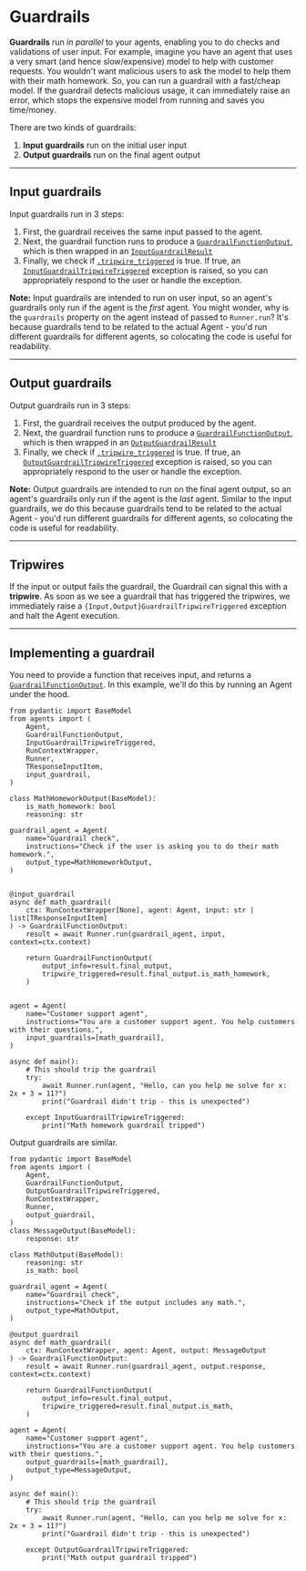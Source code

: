 # Guardrails

**Guardrails** run *in parallel* to your agents, enabling you to do checks and validations of user input. For example, imagine you have an agent that uses a very smart (and hence slow/expensive) model to help with customer requests. You wouldn't want malicious users to ask the model to help them with their math homework. So, you can run a guardrail with a fast/cheap model. If the guardrail detects malicious usage, it can immediately raise an error, which stops the expensive model from running and saves you time/money.

There are two kinds of guardrails:

1.  **Input guardrails** run on the initial user input
2.  **Output guardrails** run on the final agent output

---

## Input guardrails

Input guardrails run in 3 steps:

1.  First, the guardrail receives the same input passed to the agent.
2.  Next, the guardrail function runs to produce a [`GuardrailFunctionOutput`](../ref/guardrail/#agents.guardrail.GuardrailFunctionOutput), which is then wrapped in an [`InputGuardrailResult`](../ref/guardrail/#agents.guardrail.InputGuardrailResult)
3.  Finally, we check if [`.tripwire_triggered`](../ref/guardrail/#agents.guardrail.GuardrailFunctionOutput.tripwire_triggered) is true. If true, an [`InputGuardrailTripwireTriggered`](../ref/exceptions/#agents.exceptions.InputGuardrailTripwireTriggered) exception is raised, so you can appropriately respond to the user or handle the exception.

**Note:** Input guardrails are intended to run on user input, so an agent's guardrails only run if the agent is the *first* agent. You might wonder, why is the `guardrails` property on the agent instead of passed to `Runner.run`? It's because guardrails tend to be related to the actual Agent - you'd run different guardrails for different agents, so colocating the code is useful for readability.

---

## Output guardrails

Output guardrails run in 3 steps:

1.  First, the guardrail receives the output produced by the agent.
2.  Next, the guardrail function runs to produce a [`GuardrailFunctionOutput`](../ref/guardrail/#agents.guardrail.GuardrailFunctionOutput), which is then wrapped in an [`OutputGuardrailResult`](../ref/guardrail/#agents.guardrail.OutputGuardrailResult)
3.  Finally, we check if [`.tripwire_triggered`](../ref/guardrail/#agents.guardrail.GuardrailFunctionOutput.tripwire_triggered) is true. If true, an [`OutputGuardrailTripwireTriggered`](../ref/exceptions/#agents.exceptions.OutputGuardrailTripwireTriggered) exception is raised, so you can appropriately respond to the user or handle the exception.

**Note:** Output guardrails are intended to run on the final agent output, so an agent's guardrails only run if the agent is the *last* agent. Similar to the input guardrails, we do this because guardrails tend to be related to the actual Agent - you'd run different guardrails for different agents, so colocating the code is useful for readability.

---

## Tripwires

If the input or output fails the guardrail, the Guardrail can signal this with a **tripwire**. As soon as we see a guardrail that has triggered the tripwires, we immediately raise a `{Input,Output}GuardrailTripwireTriggered` exception and halt the Agent execution.

---

## Implementing a guardrail

You need to provide a function that receives input, and returns a [`GuardrailFunctionOutput`](../ref/guardrail/#agents.guardrail.GuardrailFunctionOutput). In this example, we'll do this by running an Agent under the hood.

    from pydantic import BaseModel
    from agents import (
        Agent,
        GuardrailFunctionOutput,
        InputGuardrailTripwireTriggered,
        RunContextWrapper,
        Runner,
        TResponseInputItem,
        input_guardrail,
    )

    class MathHomeworkOutput(BaseModel):
        is_math_homework: bool
        reasoning: str

    guardrail_agent = Agent(
        name="Guardrail check",
        instructions="Check if the user is asking you to do their math homework.",
        output_type=MathHomeworkOutput,
    )


    @input_guardrail
    async def math_guardrail(
        ctx: RunContextWrapper[None], agent: Agent, input: str | list[TResponseInputItem]
    ) -> GuardrailFunctionOutput:
        result = await Runner.run(guardrail_agent, input, context=ctx.context)

        return GuardrailFunctionOutput(
            output_info=result.final_output,
            tripwire_triggered=result.final_output.is_math_homework,
        )


    agent = Agent(
        name="Customer support agent",
        instructions="You are a customer support agent. You help customers with their questions.",
        input_guardrails=[math_guardrail],
    )

    async def main():
        # This should trip the guardrail
        try:
            await Runner.run(agent, "Hello, can you help me solve for x: 2x + 3 = 11?")
            print("Guardrail didn't trip - this is unexpected")

        except InputGuardrailTripwireTriggered:
            print("Math homework guardrail tripped")

Output guardrails are similar.

    from pydantic import BaseModel
    from agents import (
        Agent,
        GuardrailFunctionOutput,
        OutputGuardrailTripwireTriggered,
        RunContextWrapper,
        Runner,
        output_guardrail,
    )
    class MessageOutput(BaseModel):
        response: str

    class MathOutput(BaseModel):
        reasoning: str
        is_math: bool

    guardrail_agent = Agent(
        name="Guardrail check",
        instructions="Check if the output includes any math.",
        output_type=MathOutput,
    )

    @output_guardrail
    async def math_guardrail(
        ctx: RunContextWrapper, agent: Agent, output: MessageOutput
    ) -> GuardrailFunctionOutput:
        result = await Runner.run(guardrail_agent, output.response, context=ctx.context)

        return GuardrailFunctionOutput(
            output_info=result.final_output,
            tripwire_triggered=result.final_output.is_math,
        )

    agent = Agent(
        name="Customer support agent",
        instructions="You are a customer support agent. You help customers with their questions.",
        output_guardrails=[math_guardrail],
        output_type=MessageOutput,
    )

    async def main():
        # This should trip the guardrail
        try:
            await Runner.run(agent, "Hello, can you help me solve for x: 2x + 3 = 11?")
            print("Guardrail didn't trip - this is unexpected")

        except OutputGuardrailTripwireTriggered:
            print("Math output guardrail tripped")
